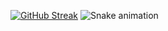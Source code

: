 [![GitHub Streak](https://github-readme-streak-stats.herokuapp.com?user=coalexandr&theme=highcontrast)](https://git.io/streak-stats)
![Snake animation](https://github.com/thepiyushmalhotra/thepiyushmalhotra/blob/output/github-contribution-grid-snake.svg)
